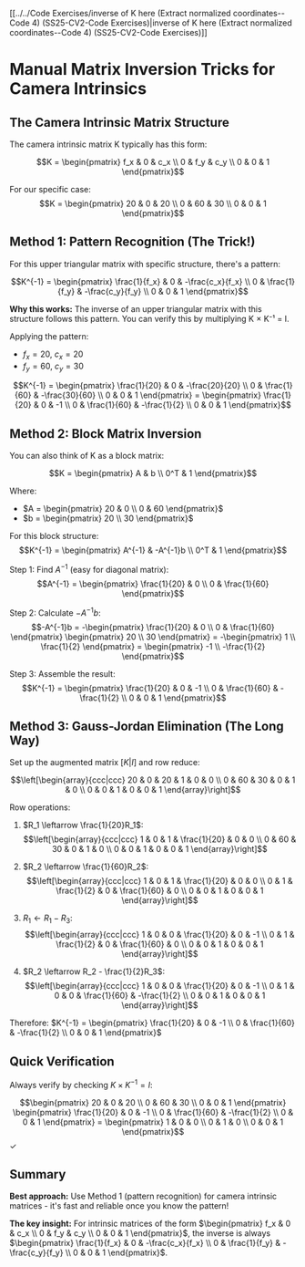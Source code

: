 [[../../Code Exercises/inverse of K here (Extract normalized coordinates--Code 4) (SS25-CV2-Code Exercises)|inverse of K here (Extract normalized coordinates--Code 4) (SS25-CV2-Code Exercises)]]

# Manual Matrix Inversion Tricks for Camera Intrinsics

## The Camera Intrinsic Matrix Structure

The camera intrinsic matrix K typically has this form:

$$K = \begin{pmatrix} f_x & 0 & c_x \\ 0 & f_y & c_y \\ 0 & 0 & 1 \end{pmatrix}$$

For our specific case:
$$K = \begin{pmatrix} 20 & 0 & 20 \\ 0 & 60 & 30 \\ 0 & 0 & 1 \end{pmatrix}$$

## Method 1: Pattern Recognition (The Trick!)

For this upper triangular matrix with specific structure, there's a pattern:

$$K^{-1} = \begin{pmatrix} \frac{1}{f_x} & 0 & -\frac{c_x}{f_x} \\ 0 & \frac{1}{f_y} & -\frac{c_y}{f_y} \\ 0 & 0 & 1 \end{pmatrix}$$

**Why this works:** The inverse of an upper triangular matrix with this structure follows this pattern. You can verify this by multiplying K × K⁻¹ = I.

Applying the pattern:
- $f_x = 20$, $c_x = 20$
- $f_y = 60$, $c_y = 30$

$$K^{-1} = \begin{pmatrix} \frac{1}{20} & 0 & -\frac{20}{20} \\ 0 & \frac{1}{60} & -\frac{30}{60} \\ 0 & 0 & 1 \end{pmatrix} = \begin{pmatrix} \frac{1}{20} & 0 & -1 \\ 0 & \frac{1}{60} & -\frac{1}{2} \\ 0 & 0 & 1 \end{pmatrix}$$

## Method 2: Block Matrix Inversion

You can also think of K as a block matrix:

$$K = \begin{pmatrix} A & b \\ 0^T & 1 \end{pmatrix}$$

Where:
- $A = \begin{pmatrix} 20 & 0 \\ 0 & 60 \end{pmatrix}$
- $b = \begin{pmatrix} 20 \\ 30 \end{pmatrix}$

For this block structure:
$$K^{-1} = \begin{pmatrix} A^{-1} & -A^{-1}b \\ 0^T & 1 \end{pmatrix}$$

Step 1: Find $A^{-1}$ (easy for diagonal matrix):
$$A^{-1} = \begin{pmatrix} \frac{1}{20} & 0 \\ 0 & \frac{1}{60} \end{pmatrix}$$

Step 2: Calculate $-A^{-1}b$:
$$-A^{-1}b = -\begin{pmatrix} \frac{1}{20} & 0 \\ 0 & \frac{1}{60} \end{pmatrix} \begin{pmatrix} 20 \\ 30 \end{pmatrix} = -\begin{pmatrix} 1 \\ \frac{1}{2} \end{pmatrix} = \begin{pmatrix} -1 \\ -\frac{1}{2} \end{pmatrix}$$

Step 3: Assemble the result:
$$K^{-1} = \begin{pmatrix} \frac{1}{20} & 0 & -1 \\ 0 & \frac{1}{60} & -\frac{1}{2} \\ 0 & 0 & 1 \end{pmatrix}$$

## Method 3: Gauss-Jordan Elimination (The Long Way)

Set up the augmented matrix $[K | I]$ and row reduce:

$$\left[\begin{array}{ccc|ccc} 20 & 0 & 20 & 1 & 0 & 0 \\ 0 & 60 & 30 & 0 & 1 & 0 \\ 0 & 0 & 1 & 0 & 0 & 1 \end{array}\right]$$

Row operations:
1. $R_1 \leftarrow \frac{1}{20}R_1$: 
   $$\left[\begin{array}{ccc|ccc} 1 & 0 & 1 & \frac{1}{20} & 0 & 0 \\ 0 & 60 & 30 & 0 & 1 & 0 \\ 0 & 0 & 1 & 0 & 0 & 1 \end{array}\right]$$

2. $R_2 \leftarrow \frac{1}{60}R_2$:
   $$\left[\begin{array}{ccc|ccc} 1 & 0 & 1 & \frac{1}{20} & 0 & 0 \\ 0 & 1 & \frac{1}{2} & 0 & \frac{1}{60} & 0 \\ 0 & 0 & 1 & 0 & 0 & 1 \end{array}\right]$$

3. $R_1 \leftarrow R_1 - R_3$:
   $$\left[\begin{array}{ccc|ccc} 1 & 0 & 0 & \frac{1}{20} & 0 & -1 \\ 0 & 1 & \frac{1}{2} & 0 & \frac{1}{60} & 0 \\ 0 & 0 & 1 & 0 & 0 & 1 \end{array}\right]$$

4. $R_2 \leftarrow R_2 - \frac{1}{2}R_3$:
   $$\left[\begin{array}{ccc|ccc} 1 & 0 & 0 & \frac{1}{20} & 0 & -1 \\ 0 & 1 & 0 & 0 & \frac{1}{60} & -\frac{1}{2} \\ 0 & 0 & 1 & 0 & 0 & 1 \end{array}\right]$$

Therefore: $K^{-1} = \begin{pmatrix} \frac{1}{20} & 0 & -1 \\ 0 & \frac{1}{60} & -\frac{1}{2} \\ 0 & 0 & 1 \end{pmatrix}$

## Quick Verification

Always verify by checking $K \times K^{-1} = I$:

$$\begin{pmatrix} 20 & 0 & 20 \\ 0 & 60 & 30 \\ 0 & 0 & 1 \end{pmatrix} \begin{pmatrix} \frac{1}{20} & 0 & -1 \\ 0 & \frac{1}{60} & -\frac{1}{2} \\ 0 & 0 & 1 \end{pmatrix} = \begin{pmatrix} 1 & 0 & 0 \\ 0 & 1 & 0 \\ 0 & 0 & 1 \end{pmatrix}$$ ✓

## Summary

**Best approach:** Use Method 1 (pattern recognition) for camera intrinsic matrices - it's fast and reliable once you know the pattern!

**The key insight:** For intrinsic matrices of the form $\begin{pmatrix} f_x & 0 & c_x \\ 0 & f_y & c_y \\ 0 & 0 & 1 \end{pmatrix}$, the inverse is always $\begin{pmatrix} \frac{1}{f_x} & 0 & -\frac{c_x}{f_x} \\ 0 & \frac{1}{f_y} & -\frac{c_y}{f_y} \\ 0 & 0 & 1 \end{pmatrix}$.